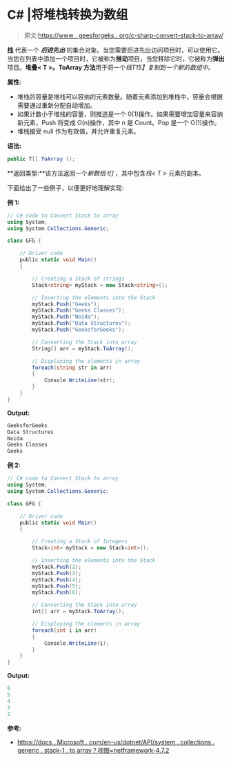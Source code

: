 # C# |将堆栈转换为数组

> 原文:[https://www . geesforgeks . org/c-sharp-convert-stack-to-array/](https://www.geeksforgeeks.org/c-sharp-convert-stack-to-array/)

**[栈](https://www.geeksforgeeks.org/stack-data-structure/)** 代表一个 ***后进先出*** 的集合对象。当您需要后进先出访问项目时，可以使用它。当您在列表中添加一个项目时，它被称为**推动**项目，当您移除它时，它被称为**弹出**项目。**堆叠< T >。ToArray 方法**用于将一个*栈<T>T15】复制到一个新的数组中。*

**属性:**

*   堆栈的容量是堆栈可以容纳的元素数量。随着元素添加到堆栈中，容量会根据需要通过重新分配自动增加。
*   如果计数小于堆栈的容量，则推送是一个 0(1)操作。如果需要增加容量来容纳新元素，Push 将变成 O(n)操作，其中 n 是 Count。Pop 是一个 O(1)操作。
*   堆栈接受 null 作为有效值，并允许重复元素。

**语法:**

```cs
public T[] ToArray ();

```

**返回类型:**该方法返回一个*新数组 t[]* ，其中包含*栈< T >* 元素的副本。

下面给出了一些例子，以便更好地理解实现:

**例 1:**

```cs
// C# code to Convert Stack to array
using System;
using System.Collections.Generic;

class GFG {

    // Driver code
    public static void Main()
    {

        // Creating a Stack of strings
        Stack<string> myStack = new Stack<string>();

        // Inserting the elements into the Stack
        myStack.Push("Geeks");
        myStack.Push("Geeks Classes");
        myStack.Push("Noida");
        myStack.Push("Data Structures");
        myStack.Push("GeeksforGeeks");

        // Converting the Stack into array
        String[] arr = myStack.ToArray();

        // Displaying the elements in array
        foreach(string str in arr)
        {
            Console.WriteLine(str);
        }
    }
}
```

**Output:**

```cs
GeeksforGeeks
Data Structures
Noida
Geeks Classes
Geeks

```

**例 2:**

```cs
// C# code to Convert Stack to array
using System;
using System.Collections.Generic;

class GFG {

    // Driver code
    public static void Main()
    {

        // Creating a Stack of Integers
        Stack<int> myStack = new Stack<int>();

        // Inserting the elements into the Stack
        myStack.Push(2);
        myStack.Push(3);
        myStack.Push(4);
        myStack.Push(5);
        myStack.Push(6);

        // Converting the Stack into array
        int[] arr = myStack.ToArray();

        // Displaying the elements in array
        foreach(int i in arr)
        {
            Console.WriteLine(i);
        }
    }
}
```

**Output:**

```cs
6
5
4
3
2

```

**参考:**

*   [https://docs . Microsoft . com/en-us/dotnet/API/system . collections . generic . stack-1 . to array？视图=netframework-4.7.2](https://docs.microsoft.com/en-us/dotnet/api/system.collections.generic.stack-1.toarray?view=netframework-4.7.2)